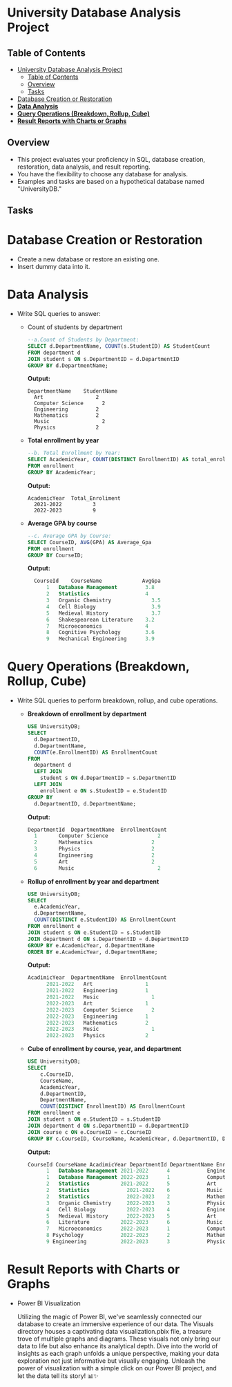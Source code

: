 # University Database Analysis Project

## Table of Contents

- [University Database Analysis Project](#university-database-analysis-project)
  - [Table of Contents](#table-of-contents)
  - [Overview](#overview)
  - [Tasks](#tasks)
- [Database Creation or Restoration](#database-creation-or-restoration)
- [**Data Analysis**](#data-analysis)
- [**Query Operations (Breakdown, Rollup, Cube)**](#query-operations-breakdown-rollup-cube)
- [**Result Reports with Charts or Graphs**](#result-reports-with-charts-or-graphs)

## Overview
* This project evaluates your proficiency in SQL, database creation, restoration, data analysis, and result reporting.
* You have the flexibility to choose any database for analysis.
* Examples and tasks are based on a hypothetical database named "UniversityDB."

## Tasks

# Database Creation or Restoration
  * Create a new database or restore an existing one.
  * Insert dummy data into it.

# **Data Analysis**
  * Write SQL queries to answer:
    - Count of students by department
      ```sql
      --a.Count of Students by Department:
      SELECT d.DepartmentName, COUNT(s.StudentID) AS StudentCount
      FROM department d
      JOIN student s ON s.DepartmentID = d.DepartmentID
      GROUP BY d.DepartmentName;
      ```
      **Output:**
      ```
      DepartmentName	StudentName
        Art	                2
        Computer Science	  2
        Engineering	        2
        Mathematics	        2
        Music	              2
        Physics	            2

      ```

    - **Total enrollment by year**
      ```sql
      --b. Total Enrollment by Year:
      SELECT AcademicYear, COUNT(DISTINCT EnrollmentID) AS total_enrollment
      FROM enrollment
      GROUP BY AcademicYear;
      ```
      **Output:**
      ```
      AcademicYear	Total_Enroliment
        2021-2022	       3
        2022-2023	       9

      ```

    - **Average GPA by course**
      ```sql
      --c. Average GPA by Course:
      SELECT CourseID, AVG(GPA) AS Average_Gpa
      FROM enrollment
      GROUP BY CourseID;
      ```
      **Output:**
      ```sql
        CourseId	CourseName	           AvgGpa
            1	Database Management	        3.8
            2	Statistics	                4
            3	Organic Chemistry	          3.5
            4	Cell Biology	              3.9
            5	Medieval History	          3.7
            6	Shakespearean Literature    3.2
            7	Microeconomics	            4
            8	Cognitive Psychology        3.6
            9	Mechanical Engineering      3.9

      ```

# **Query Operations (Breakdown, Rollup, Cube)**
  * Write SQL queries to perform breakdown, rollup, and cube operations.

    - **Breakdown of enrollment by department**
      ```sql
      USE UniversityDB;
      SELECT
        d.DepartmentID,
        d.DepartmentName,
        COUNT(e.EnrollmentID) AS EnrollmentCount
      FROM
        department d
        LEFT JOIN
          student s ON d.DepartmentID = s.DepartmentID
        LEFT JOIN
          enrollment e ON s.StudentID = e.StudentID
      GROUP BY
        d.DepartmentID, d.DepartmentName;
      ```
      **Output:**
      ```sql
      DepartmentId	DepartmentName	EnrollmentCount
        1	    Computer Science	            2
        2	    Mathematics	                  2
        3	    Physics	                      2
        4	    Engineering	                  2
        5	    Art	                          2
        6	    Music	                        2

      ```
    
    - **Rollup of enrollment by year and department**
      ```sql
      USE UniversityDB;
      SELECT 
        e.AcademicYear, 
        d.DepartmentName, 
        COUNT(DISTINCT e.StudentID) AS EnrollmentCount
      FROM enrollment e
      JOIN student s ON e.StudentID = s.StudentID
      JOIN department d ON s.DepartmentID = d.DepartmentID
      GROUP BY e.AcademicYear, d.DepartmentName
      ORDER BY e.AcademicYear, d.DepartmentName;
      ```
      **Output:**
      ```sql
      AcadimicYear	DepartmentName	EnrollmentCount
            2021-2022	Art	                1
            2021-2022	Engineering	        1
            2021-2022	Music	              1
            2022-2023	Art	                1
            2022-2023	Computer Science	  2
            2022-2023	Engineering	        1
            2022-2023	Mathematics	        2
            2022-2023	Music	              1
            2022-2023	Physics	            2

      ```
    
    - **Cube of enrollment by course, year, and department**
      ```sql
      USE UniversityDB;
      SELECT 
          c.CourseID, 
          CourseName, 
          AcademicYear, 
          d.DepartmentID, 
          DepartmentName,
          COUNT(DISTINCT EnrollmentID) AS EnrollmentCount
      FROM enrollment e
      JOIN student s ON e.StudentID = s.StudentID
      JOIN department d ON s.DepartmentID = d.DepartmentID
      JOIN course c ON e.CourseID = c.CourseID
      GROUP BY c.CourseID, CourseName, AcademicYear, d.DepartmentID, DepartmentName;
      ```
      **Output:**
      ```sql
      CourseId CourseName AcadimicYear DepartmentId	DepartmentName EnrollmentCount
            1	Database Management	2021-2022	   4	        Engineering	      1
            1	Database Management	2022-2023	   1	        ComputerScience   1
            2	Statistics	        2021-2022	   5	        Art	              1
            2	Statistics      	  2021-2022    6        	Music	            1
            2	Statistics      	  2022-2023	   2	        Mathematics	      1
            3	Organic Chemistry	  2022-2023	   3	        Physics	          1
            4	Cell Biology	      2022-2023	   4	        Engineering	      1
            5	Medieval History	  2022-2023	   5	        Art	              1
            6	Literature	        2022-2023	   6	        Music	            1
            7	Microeconomics	    2022-2023	   1	        ComputerScience	  1
            8 Psychology	        2022-2023	   2	        Mathematics	      1
            9 Engineering	        2022-2023	   3	        Physics	          1

      ```

# **Result Reports with Charts or Graphs**
  * Power BI Visualization

    Utilizing the magic of Power BI, we've seamlessly connected our database to create an immersive experience of our data. The Visuals directory houses a captivating data visualization.pbix file, a treasure trove of multiple graphs and diagrams. These visuals not only bring our data to life but also enhance its analytical depth. Dive into the world of insights as each graph unfolds a unique perspective, making your data exploration not just informative but visually engaging. Unleash the power of visualization with a simple click on our Power BI project, and let the data tell its story! 📊✨

